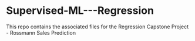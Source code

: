 # Supervised-ML---Regression
This repo contains the associated files for the Regression Capstone Project - Rossmann Sales Prediction 
